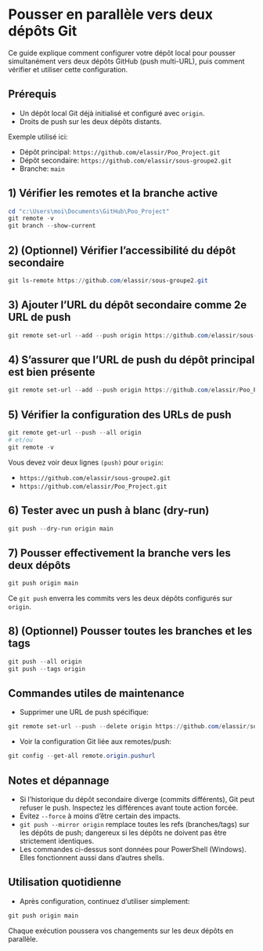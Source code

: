 # Pousser en parallèle vers deux dépôts Git

Ce guide explique comment configurer votre dépôt local pour pousser simultanément vers deux dépôts GitHub (push multi-URL), puis comment vérifier et utiliser cette configuration.

## Prérequis
- Un dépôt local Git déjà initialisé et configuré avec `origin`.
- Droits de push sur les deux dépôts distants.

Exemple utilisé ici:
- Dépôt principal: `https://github.com/elassir/Poo_Project.git`
- Dépôt secondaire: `https://github.com/elassir/sous-groupe2.git`
- Branche: `main`

## 1) Vérifier les remotes et la branche active
```powershell
cd "c:\Users\moi\Documents\GitHub\Poo_Project"
git remote -v
git branch --show-current
```

## 2) (Optionnel) Vérifier l’accessibilité du dépôt secondaire
```powershell
git ls-remote https://github.com/elassir/sous-groupe2.git
```

## 3) Ajouter l’URL du dépôt secondaire comme 2e URL de push
```powershell
git remote set-url --add --push origin https://github.com/elassir/sous-groupe2.git
```

## 4) S’assurer que l’URL de push du dépôt principal est bien présente
```powershell
git remote set-url --add --push origin https://github.com/elassir/Poo_Project.git
```

## 5) Vérifier la configuration des URLs de push
```powershell
git remote get-url --push --all origin
# et/ou
git remote -v
```
Vous devez voir deux lignes `(push)` pour `origin`:
- `https://github.com/elassir/sous-groupe2.git`
- `https://github.com/elassir/Poo_Project.git`

## 6) Tester avec un push à blanc (dry-run)
```powershell
git push --dry-run origin main
```

## 7) Pousser effectivement la branche vers les deux dépôts
```powershell
git push origin main
```
Ce `git push` enverra les commits vers les deux dépôts configurés sur `origin`.

## 8) (Optionnel) Pousser toutes les branches et les tags
```powershell
git push --all origin
git push --tags origin
```

## Commandes utiles de maintenance
- Supprimer une URL de push spécifique:
```powershell
git remote set-url --push --delete origin https://github.com/elassir/sous-groupe2.git
```
- Voir la configuration Git liée aux remotes/push:
```powershell
git config --get-all remote.origin.pushurl
```

## Notes et dépannage
- Si l’historique du dépôt secondaire diverge (commits différents), Git peut refuser le push. Inspectez les différences avant toute action forcée.
- Évitez `--force` à moins d’être certain des impacts.
- `git push --mirror origin` remplace toutes les refs (branches/tags) sur les dépôts de push; dangereux si les dépôts ne doivent pas être strictement identiques.
- Les commandes ci-dessus sont données pour PowerShell (Windows). Elles fonctionnent aussi dans d’autres shells.

## Utilisation quotidienne
- Après configuration, continuez d’utiliser simplement:
```powershell
git push origin main
```
Chaque exécution poussera vos changements sur les deux dépôts en parallèle.
